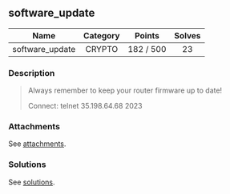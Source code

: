 ## software_update

|  Name  |  Category  |  Points  |  Solves  |
| :----: | :----: | :----: | :----: |
|  software_update  |  CRYPTO  |  182 / 500  |  23  |

### Description
> Always remember to keep your router firmware up to date!
> 
> Connect: telnet 35.198.64.68 2023

### Attachments
See [attachments](https://github.com/roadicing/ctf-writeups/tree/main/2017/34c3ctf/software-update/attachments).

### Solutions
See [solutions](https://github.com/roadicing/ctf-writeups/tree/main/2017/34c3ctf/software-update/solutions).